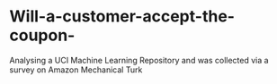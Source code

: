 # Will-a-customer-accept-the-coupon-
Analysing a UCI Machine Learning Repository and was collected via a survey on Amazon Mechanical Turk

